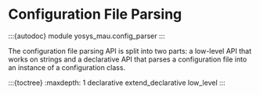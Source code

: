 # Configuration File Parsing

:::{autodoc} module yosys_mau.config_parser
:::

The configuration file parsing API is split into two parts: a low-level API
that works on strings and a declarative API that parses a configuration file
into an instance of a configuration class.

:::{toctree}
:maxdepth: 1
declarative
extend_declarative
low_level
:::


